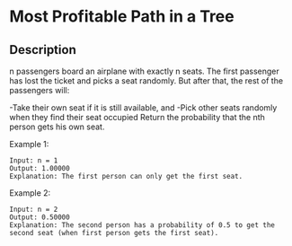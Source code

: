 # Most Profitable Path in a Tree
## Description

n passengers board an airplane with exactly n seats. The first passenger has lost the ticket and picks a seat randomly. But after that, the rest of the passengers will:

-Take their own seat if it is still available, and
-Pick other seats randomly when they find their seat occupied
Return the probability that the nth person gets his own seat.

 

Example 1:

```
Input: n = 1
Output: 1.00000
Explanation: The first person can only get the first seat.
```

Example 2:

```
Input: n = 2
Output: 0.50000
Explanation: The second person has a probability of 0.5 to get the second seat (when first person gets the first seat).
```
